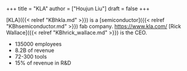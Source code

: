 +++
title = "KLA"
author = ["Houjun Liu"]
draft = false
+++

[KLA]({{< relref "KBhkla.md" >}}) is a [semiconductor]({{< relref "KBhsemiconductor.md" >}}) fab company. <https://www.kla.com/> [Rick Wallace]({{< relref "KBhrick_wallace.md" >}}) is the CEO.

-   135000 employees
-   8.2B of revenue
-   72-300 tools
-   15% of revenue in R&amp;D